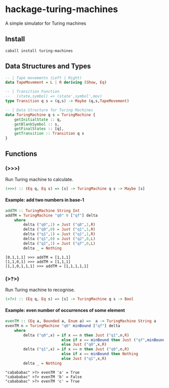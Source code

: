 # hackage-turing-machines
A simple simulator for Turing machines

## Install
```
caball install turing-machines
```
## Data Structures and Types
```haskell
-- | Tape movements (Left | Right)
data TapeMovement = L | R deriving (Show, Eq)

-- | Transition Function
--   (state,symbol) => (state',symbol',mov)
type Transition q s = (q,s) -> Maybe (q,s,TapeMovement)

-- | Data Structure for Turing Machines
data TuringMachine q s = TuringMachine {
	getInitialState :: q,
	getBlankSymbol :: s,
	getFinalStates :: [q],
	getTransition :: Transition q s
}
```
## Functions
### (>>>)
Run Turing machine to calculate.
```haskell
(>>>) :: (Eq q, Eq s) => [s] -> TuringMachine q s -> Maybe [s]
```
#### Example: add two numbers in base-1
```haskell
addTM :: TuringMachine String Int
addTM = TuringMachine "q0" 0 ["qf"] delta
	where
		delta ("q0",1) = Just ("q0",1,R)
		delta ("q0",0) = Just ("q1",1,R)
		delta ("q1",1) = Just ("q1",1,R)
		delta ("q1",0) = Just ("q2",0,L)
		delta ("q2",1) = Just ("qf",0,L)
		delta _ = Nothing
```
```
[0,1,1,1] >>> addTM = [1,1,1]
[1,1,0,1] >>> addTM = [1,1,1]
[1,1,0,1,1,1] >>> addTM = [1,1,1,1,1]
```

### (>?>)
Run Turing machine to recognise.
```haskell
(>?>) :: (Eq q, Eq s) => [s] -> TuringMachine q s -> Bool
```
#### Example: even number of occurrences of some element
```haskell
evenTM :: (Eq a, Bounded a, Enum a) =>  a -> TuringMachine String a
evenTM n = TuringMachine "q0" minBound ["qf"] delta
	where
		delta ("q0",x) = if x == n then Just ("q1",n,R)
		                 else if x == minBound then Just ("qf",minBound,R) 
		                 else Just ("q0",x,R)
		delta ("q1",x) = if x == n then Just ("q0",n,R)
		                 else if x == minBound then Nothing
		                 else Just ("q1",x,R)
		delta _ = Nothing
```
```
"cabababac" >?> evenTM 'a' = True
"cabababac" >?> evenTM 'b' = False
"cabababac" >?> evenTM 'c' = True
```
